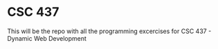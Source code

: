 # CSC 437
This will be the repo with all the programming excercises for CSC 437 - Dynamic Web Development
